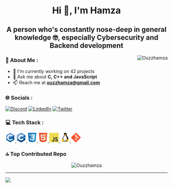 <h1 align="center">Hi 👋, I'm Hamza</h1>
<h2 align="center">A person who's constantly nose-deep in general knowledge 🤓, especially Cybersecurity and Backend development</h2>

<div>                                                                                                                         
  <img align="right" src=https://github-readme-stats.vercel.app/api?username=Ouzzhamza&show_icons=true alt=Ouzzhamza /> </p>
</div>

<h3 align="left">💫 About Me : </h3>

- 🔭 I'm currently working on 42 projects
- 💬 Ask me about **C, C++ and JavaScript**
- 📫 Reach me at **ouzzhamza@gmail.com**

<h3 align="left">🌐 Socials :</h3>

[![Discord](https://img.shields.io/badge/Discord-%237289DA.svg?logo=discord&logoColor=white)](https://discord.gg/904687918495436830) 
[![LinkedIn](https://img.shields.io/badge/LinkedIn-%230077B5.svg?logo=linkedin&logoColor=white)](https://linkedin.com/in/ouazzani-hamza-5bb2a7129) 
[![Twitter](https://img.shields.io/badge/Twitter-%231DA1F2.svg?logo=Twitter&logoColor=white)](https://twitter.com/ouazzanihamza2) 

<h3 align="left">💻 Tech Stack :</h3>

<p align="left">
  <a href="https://www.w3schools.com/c/" target="_blank"> <img src="https://raw.githubusercontent.com/devicons/devicon/master/icons/c/c-original.svg" alt="c" width="30" height="30"/> </a>
  <a href="https://www.w3schools.com/cpp/" target="_blank"> <img src="https://raw.githubusercontent.com/devicons/devicon/master/icons/cplusplus/cplusplus-original.svg" alt="cpp" width="30" height="30"/> </a>
  <a href="https://www.w3schools.com/css/" target="_blank"> <img src="https://raw.githubusercontent.com/devicons/devicon/master/icons/css3/css3-original.svg" alt="css3" width="30" height="30"/> </a>
   <a href="https://www.w3.org/html/" target="_blank"> <img src="https://raw.githubusercontent.com/devicons/devicon/master/icons/html5/html5-original.svg" alt="html5" width="30" height="30"/> </a>
   <a href="https://developer.mozilla.org/en-US/docs/Web/JavaScript" target="_blank"> <img src="https://raw.githubusercontent.com/devicons/devicon/master/icons/javascript/javascript-original.svg" alt="javascript" width="30" height="30"/> </a>
   <a href="https://www.linux.org/" target="_blank"> <img src="https://raw.githubusercontent.com/devicons/devicon/master/icons/linux/linux-original.svg" alt="linux" width="30" height="30"/> </a>
   <a href="https://git-scm.com/" target="_blank"> <img src="https://raw.githubusercontent.com/devicons/devicon/master/icons/git/git-original.svg" alt="git" width="30" height="30"/> </a>
   
</p>


<!-- ![](https://github-readme-stats.vercel.app/api?username=Ouzzhamza&theme=dark&hide_border=false&include_all_commits=false&count_private=false)<br/>
![](https://github-readme-streak-stats.herokuapp.com/?user=Ouzzhamza&theme=dark&hide_border=false)<br/>
![](https://github-readme-stats.vercel.app/api/top-langs/?username=Ouzzhamza&theme=dark&hide_border=false&include_all_commits=false&count_private=false&layout=compact) -->

### 🔝 Top Contributed Repo
<p align="center"> <img src=https://github-contributor-stats.vercel.app/api?username=Ouzzhamza&limit=5&combine_all_yearly_contributions=true alt=Ouzzhamza /> </p>
<!-- ![](https://github-contributor-stats.vercel.app/api?username=Ouzzhamza&limit=5&theme=dark&combine_all_yearly_contributions=true) -->

---
[![](https://visitcount.itsvg.in/api?id=Ouzzhamza&icon=9&color=1)](https://visitcount.itsvg.in)

